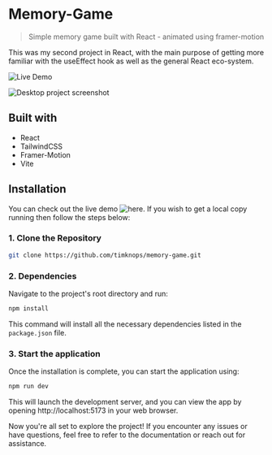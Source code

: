 # Memory-Game

> Simple memory game built with React - animated using framer-motion

This was my second project in React, with the main purpose of getting more familiar with the useEffect hook as well as the general React eco-system.

![Live Demo][live-demo]

![Desktop project screenshot][memory-game-screenshot-full]

## Built with

- React
- TailwindCSS
- Framer-Motion
- Vite

## Installation
You can check out the live demo ![here][live-demo]. If you wish to get a local copy running then follow the steps below:

### 1. Clone the Repository

```bash
git clone https://github.com/timknops/memory-game.git
```

### 2. Dependencies
Navigate to the project's root directory and run:

```bash
npm install
```
This command will install all the necessary dependencies listed in the `package.json` file.

### 3. Start the application
Once the installation is complete, you can start the application using:

```bash
npm run dev
```
This will launch the development server, and you can view the app by opening http://localhost:5173 in your web browser.

Now you're all set to explore the project! If you encounter any issues or have questions, feel free to refer to the documentation or reach out for assistance.


[live-demo]: https://timknops.github.io/memory-game/
[memory-game-screenshot-full]: src/assets/memory-game-screenshot-full.png
